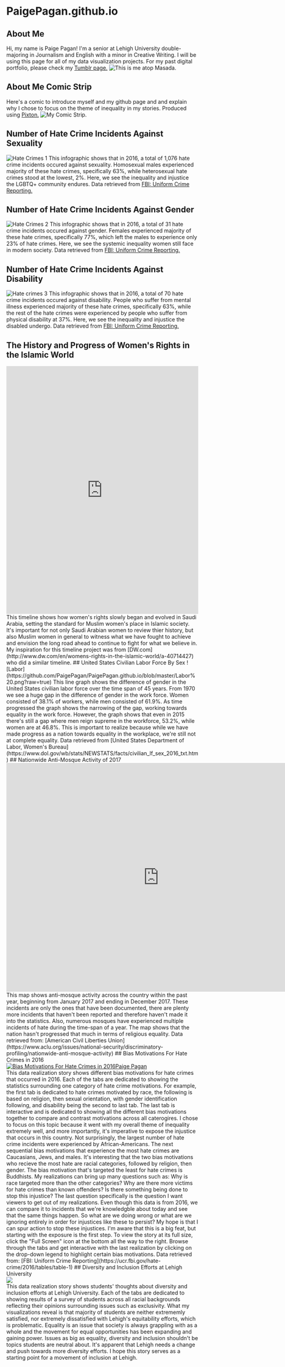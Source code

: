 # PaigePagan.github.io
## About Me
Hi, my name is Paige Pagan! I'm a senior at Lehigh University double-majoring in Journalism and English with a minor in Creative Writing. I will be using this page for all of my data visualization projects. 
For my past digital portfolio, please check my [Tumblr page.](https://www.tumblr.com/blog/plp219)
![This is me atop Masada.](https://github.com/PaigePagan/PaigePagan.github.io/blob/master/IMG_3963.JPG?raw=true)
## About Me Comic Strip
Here's a comic to introduce myself and my github page and and explain why I chose to focus on the theme of inequality in my stories. Produced using [Pixton.](https://www.pixton.com/)
![My Comic Strip.](https://github.com/PaigePagan/PaigePagan.github.io/blob/master/Screen%20Shot%202018-04-30%20at%208.01.13%20PM.png?raw=true)
## Number of Hate Crime Incidents Against Sexuality
![Hate Crimes 1](https://github.com/PaigePagan/PaigePagan.github.io/blob/master/Number%20of%20Hate%20Crime%20Incidents%20Against%20People%20of%20Different%20Sexualities.png?raw=true) 
This infographic shows that in 2016, a total of 1,076 hate crime incidents occured against sexuality. Homosexual males experienced majority of these hate crimes, specifically 63%, while heterosexual hate crimes stood at the lowest, 2%. Here, we see the inequality and injustice the LGBTQ+ community endures. Data retrieved from [FBI: Uniform Crime Reporting.](https://ucr.fbi.gov/hate-crime/2016/tables/table-1)
## Number of Hate Crime Incidents Against Gender
![Hate Crimes 2](https://github.com/PaigePagan/PaigePagan.github.io/blob/master/Number%20of%20Hate%20Crime%20Incidents%20Against%20People%20of%20Different%20Sexualities%20(1).png?raw=true)
This infographic shows that in 2016, a total of 31 hate crime incidents occured against gender. Females experienced majority of these hate crimes, specifically 77%, which left the males to experience only 23% of hate crimes. Here, we see the systemic inequality women still face in modern society. Data retrieved from [FBI: Uniform Crime Reporting.](https://ucr.fbi.gov/hate-crime/2016/tables/table-1)
## Number of Hate Crime Incidents Against Disability
![Hate crimes 3](https://github.com/PaigePagan/PaigePagan.github.io/blob/master/Number%20of%20Hate%20Crime%20Incidents%20Against%20People%20of%20Different%20Sexualities%20(2).png?raw=true)
This infographic shows that in 2016, a total of 70 hate crime incidents occured against disability. People who suffer from mental illness experienced majority of these hate crimes, specifically 63%, while the rest of the hate crimes were experienced by people who suffer from physical disability at 37%. Here, we see the inequality and injustice the disabled undergo. Data retrieved from [FBI: Uniform Crime Reporting.](https://ucr.fbi.gov/hate-crime/2016/tables/table-1)
## The History and Progress of Women's Rights in the Islamic World 
<iframe src='https://cdn.knightlab.com/libs/timeline3/latest/embed/index.html?source=1f5UO5LsjbNBVpSHzhzxxKiEccPgLQvavOfKFb_yf7Zw&font=Default&lang=en&initial_zoom=2&height=650' width='100%' height='650' webkitallowfullscreen mozallowfullscreen allowfullscreen frameborder='0'></iframe>
This timeline shows how women's rights slowly began and evolved in Saudi Arabia, setting the standard for Muslim women's place in Islamic society. It's important for not only Saudi Arabian women to review thier history, but also Muslim women in general to witness what we have fought to achieve and envision the long road ahead to continue to fight for what we believe in. My inspiration for this timeline project was from [DW.com](http://www.dw.com/en/womens-rights-in-the-islamic-world/a-40714427) who did a similar timeline.
## United States Civilian Labor Force By Sex
![Labor](https://github.com/PaigePagan/PaigePagan.github.io/blob/master/Labor%20.png?raw=true)
This line graph shows the difference of gender in the United States civilian labor force over the time span of 45 years. From 1970 we see a huge gap in the difference of gender in the work force. Women consisted of 38.1% of workers, while men consisted of 61.9%. As time progressed the graph shows the narrowing of the gap, working towards equality in the work force. However, the graph shows that even in 2015 there's still a gap where men reign supreme in the workforce, 53.2%, while women are at 46.8%. This is important to realize because while we have made progress as a nation towards equality in the workplace, we're still not at complete equality. Data retrieved from [United States Department of Labor, Women's Bureau](https://www.dol.gov/wb/stats/NEWSTATS/facts/civilian_lf_sex_2016_txt.htm)
## Nationwide Anti-Mosque Activity of 2017
<iframe width="800" height="600" scrolling="no" frameborder="no" src="https://fusiontables.google.com/embedviz?q=select+col0+from+1qFAxa6W8uaVNgdAHUipxejcsG25wMW2k-Xl4cJPC&amp;viz=MAP&amp;h=false&amp;lat=37.495136110573725&amp;lng=-96.93367290000003&amp;t=1&amp;z=4&amp;l=col0&amp;y=2&amp;tmplt=2&amp;hml=ONE_COL_LAT_LNG"></iframe>
This map shows anti-mosque activity across the country within the past year, beginning from January 2017 and ending in December 2017. These incidents are only the ones that have been documented, there are plenty more incidents that haven't been reported and therefore haven't made it into the statistics. Also, numerous mosques have experienced multiple incidents of hate during the time-span of a year. The map shows that the nation hasn't progressed that much in terms of religious equality. Data retrieved from: [American Civil Liberties Union](https://www.aclu.org/issues/national-security/discriminatory-profiling/nationwide-anti-mosque-activity) 
## Bias Motivations For Hate Crimes in 2016
<div class='tableauPlaceholder' id='viz1524673798149' style='position: relative'><noscript><a href='#'><img alt='Bias Motivations For Hate Crimes in 2016Paige Pagan ' src='https:&#47;&#47;public.tableau.com&#47;static&#47;images&#47;Ha&#47;HateCrimes_6&#47;HateCrimeStory&#47;1_rss.png' style='border: none' /></a></noscript><object class='tableauViz'  style='display:none;'><param name='host_url' value='https%3A%2F%2Fpublic.tableau.com%2F' /> <param name='embed_code_version' value='3' /> <param name='site_root' value='' /><param name='name' value='HateCrimes_6&#47;HateCrimeStory' /><param name='tabs' value='no' /><param name='toolbar' value='yes' /><param name='static_image' value='https:&#47;&#47;public.tableau.com&#47;static&#47;images&#47;Ha&#47;HateCrimes_6&#47;HateCrimeStory&#47;1.png' /> <param name='animate_transition' value='yes' /><param name='display_static_image' value='yes' /><param name='display_spinner' value='yes' /><param name='display_overlay' value='yes' /><param name='display_count' value='yes' /><param name='filter' value='publish=yes' /></object></div><script type='text/javascript'>var divElement = document.getElementById('viz1524673798149');         var vizElement = divElement.getElementsByTagName('object')[0];vizElement.style.width='100%';vizElement.style.height=(divElement.offsetWidth*0.75)+'px';var scriptElement = document.createElement('script');scriptElement.src = 'https://public.tableau.com/javascripts/api/viz_v1.js';vizElement.parentNode.insertBefore(scriptElement, vizElement);                </script>
This data realization story shows different bias motivations for hate crimes that occurred in 2016. Each of the tabs are dedicated to showing the statistics surrounding one category of hate crime motivations. For example, the first tab is dedicated to hate crimes motivated by race, the following is based on religion, then sexual orientation, with gender identification following, and disability being the second to last tab. The last tab is interactive and is dedicated to showing all the different bias motivations together to compare and contrast motivations across all caterogires. I chose to focus on this topic because it went with my overall theme of inequality extremely well, and more importantly, it's imperative to expose the injustice that occurs in this country. Not surprisingly, the largest number of hate crime incidents were experienced by African-Americans. The next sequential bias motivations that experience the most hate crimes are Caucasians, Jews, and males. It's interesting that the two bias motivations who recieve the most hate are racial categories, followed by religion, then gender. The bias motivation that's targeted the least for hate crimes is Buddhists. My realizations can bring up many questions such as: Why is race targeted more than the other categories? Why are there more victims for hate crimes than known offenders? Is there something being done to stop this injustice? The last question specifically is the question I want viewers to get out of my realizations. Even though this data is from 2016, we can compare it to incidents that we're knowledgble about today and see that the same things happen. So what are we doing wrong or what are we ignoring entirely in order for injustices like these to persist? My hope is that I can spur action to stop these injustices. I'm aware that this is a big feat, but starting with the exposure is the first step. To view the story at its full size, click the "Full Screen" icon at the bottom all the way to the right. Browse through the tabs and get interactive with the last realization by clicking on the drop-down legend to highlight certain bias motivations. Data retrieved from: [FBI: Uniform Crime Reporting](https://ucr.fbi.gov/hate-crime/2016/tables/table-1)
## Diversity and Inclusion Efforts at Lehigh University
<div class='tableauPlaceholder' id='viz1541290802523' style='position: relative'><noscript><a href='#'><img alt=' ' src='https:&#47;&#47;public.tableau.com&#47;static&#47;images&#47;N9&#47;N9QHRWCHC&#47;1_rss.png' style='border: none' /></a></noscript><object class='tableauViz'  style='display:none;'><param name='host_url' value='https%3A%2F%2Fpublic.tableau.com%2F' /> <param name='embed_code_version' value='3' /> <param name='path' value='shared&#47;N9QHRWCHC' /> <param name='toolbar' value='yes' /><param name='static_image' value='https:&#47;&#47;public.tableau.com&#47;static&#47;images&#47;N9&#47;N9QHRWCHC&#47;1.png' /> <param name='animate_transition' value='yes' /><param name='display_static_image' value='yes' /><param name='display_spinner' value='yes' /><param name='display_overlay' value='yes' /><param name='display_count' value='yes' /><param name='filter' value='publish=yes' /></object></div><script type='text/javascript'>var divElement = document.getElementById('viz1541290802523');var vizElement = divElement.getElementsByTagName('object')[0];vizElement.style.width='1016px';vizElement.style.height='991px';var scriptElement = document.createElement('script');scriptElement.src = 'https://public.tableau.com/javascripts/api/viz_v1.js';                  vizElement.parentNode.insertBefore(scriptElement, vizElement);</script>
This data realization story shows students' thoughts about diversity and inclusion efforts at Lehigh University. Each of the tabs are dedicated to showing results of a survey of students across all racial backgrounds reflecting their opinions surrounding issues such as exclusivity. What my visualizations reveal is that majority of students are neither extrememly satisfied, nor extremely dissatisfied with Lehigh's equitability efforts, which is problematic. Equality is an issue that society is always grappling with as a whole and the movement for equal opportunities has been expanding and gaining power. Issues as big as equality, diversity and inclusion shouldn't be topics students are neutral about. It's apparent that Lehigh needs a change and push towards more diversity efforts. I hope this story serves as a starting point for a movement of inclusion at Lehigh.
